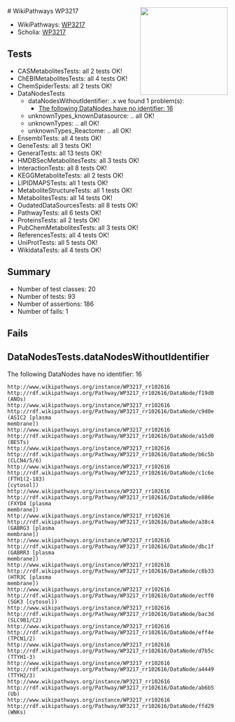 <img style="float: right; width: 200px" src="https://upload.wikimedia.org/wikipedia/commons/thumb/8/83/Wplogo_with_text_500.png/640px-Wplogo_with_text_500.png" />
# WikiPathways WP3217

* WikiPathways: [WP3217](https://wikipathways.org/pathways/WP3217)
* Scholia: [WP3217](https://scholia.toolforge.org/wikipathways/WP3217)
## Tests
* CASMetabolitesTests: all 2 tests OK!
* ChEBIMetabolitesTests: all 4 tests OK!
* ChemSpiderTests: all 2 tests OK!
* DataNodesTests
    * dataNodesWithoutIdentifier: .x we found 1 problem(s):
        * [The following DataNodes have no identifier: 16](#8792c496)
    * unknownTypes_knownDatasource: .. all OK!
    * unknownTypes: .. all OK!
    * unknownTypes_Reactome: .. all OK!
* EnsemblTests: all 4 tests OK!
* GeneTests: all 3 tests OK!
* GeneralTests: all 13 tests OK!
* HMDBSecMetabolitesTests: all 3 tests OK!
* InteractionTests: all 8 tests OK!
* KEGGMetaboliteTests: all 2 tests OK!
* LIPIDMAPSTests: all 1 tests OK!
* MetaboliteStructureTests: all 1 tests OK!
* MetabolitesTests: all 14 tests OK!
* OudatedDataSourcesTests: all 8 tests OK!
* PathwayTests: all 6 tests OK!
* ProteinsTests: all 2 tests OK!
* PubChemMetabolitesTests: all 3 tests OK!
* ReferencesTests: all 4 tests OK!
* UniProtTests: all 5 tests OK!
* WikidataTests: all 4 tests OK!


## Summary

* Number of test classes: 20
* Number of tests: 93
* Number of assertions: 186
* Number of fails: 1

## Fails

<a name="8792c496" />

## DataNodesTests.dataNodesWithoutIdentifier

The following DataNodes have no identifier: 16
```
http://www.wikipathways.org/instance/WP3217_rr102616 http://rdf.wikipathways.org/Pathway/WP3217_rr102616/DataNode/f19d0 (ANOs)
http://www.wikipathways.org/instance/WP3217_rr102616 http://rdf.wikipathways.org/Pathway/WP3217_rr102616/DataNode/c9d0e (ASIC2 [plasma
membrane])
http://www.wikipathways.org/instance/WP3217_rr102616 http://rdf.wikipathways.org/Pathway/WP3217_rr102616/DataNode/a15d0 (BESTs)
http://www.wikipathways.org/instance/WP3217_rr102616 http://rdf.wikipathways.org/Pathway/WP3217_rr102616/DataNode/b6c5b (CLCN4/5/6)
http://www.wikipathways.org/instance/WP3217_rr102616 http://rdf.wikipathways.org/Pathway/WP3217_rr102616/DataNode/c1c6e (FTH1(2-183)
[cytosol])
http://www.wikipathways.org/instance/WP3217_rr102616 http://rdf.wikipathways.org/Pathway/WP3217_rr102616/DataNode/e886e (FXYD4 [plasma
membrane])
http://www.wikipathways.org/instance/WP3217_rr102616 http://rdf.wikipathways.org/Pathway/WP3217_rr102616/DataNode/a38c4 (GABRG3 [plasma
membrane])
http://www.wikipathways.org/instance/WP3217_rr102616 http://rdf.wikipathways.org/Pathway/WP3217_rr102616/DataNode/dbc1f (GABRR3 [plasma
membrane])
http://www.wikipathways.org/instance/WP3217_rr102616 http://rdf.wikipathways.org/Pathway/WP3217_rr102616/DataNode/c8b33 (HTR3C [plasma
membrane])
http://www.wikipathways.org/instance/WP3217_rr102616 http://rdf.wikipathways.org/Pathway/WP3217_rr102616/DataNode/ecff0 (SGK3 [cytosol])
http://www.wikipathways.org/instance/WP3217_rr102616 http://rdf.wikipathways.org/Pathway/WP3217_rr102616/DataNode/bac3d (SLC9B1/C2)
http://www.wikipathways.org/instance/WP3217_rr102616 http://rdf.wikipathways.org/Pathway/WP3217_rr102616/DataNode/eff4e (TPCN1/2)
http://www.wikipathways.org/instance/WP3217_rr102616 http://rdf.wikipathways.org/Pathway/WP3217_rr102616/DataNode/d7b5c (TTYH1-3)
http://www.wikipathways.org/instance/WP3217_rr102616 http://rdf.wikipathways.org/Pathway/WP3217_rr102616/DataNode/a4449 (TTYH2/3)
http://www.wikipathways.org/instance/WP3217_rr102616 http://rdf.wikipathways.org/Pathway/WP3217_rr102616/DataNode/ab6b5 (Ub)
http://www.wikipathways.org/instance/WP3217_rr102616 http://rdf.wikipathways.org/Pathway/WP3217_rr102616/DataNode/ffd29 (WNKs)
```

